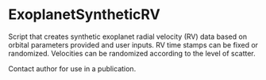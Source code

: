 # ExoplanetSyntheticRV
Script that creates synthetic exoplanet radial velocity (RV) data based on orbital parameters provided and user inputs. RV time stamps can be fixed or randomized. Velocities can be randomized according to the level of scatter.

Contact author for use in a publication.
